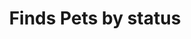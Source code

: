 ---
title: Finds Pets by status
excerpt: Multiple status values can be provided with comma separated strings
api:
  file: petstore.json
  operationId: findPetsByStatus
hidden: false
---